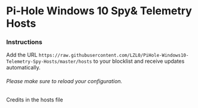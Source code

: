 # Pi-Hole Windows 10 Spy& Telemetry Hosts  
  
### Instructions  
Add the URL `https://raw.githubusercontent.com/LZL0/PiHole-Windows10-Telemetry-Spy-Hosts/master/hosts` to your blocklist and receive updates automatically. 
###### Please make sure to reload your configuration.  
  
Credits in the hosts file
